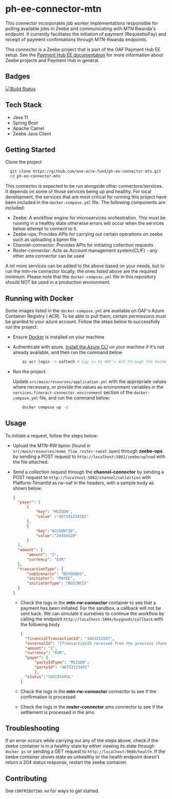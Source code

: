# ph-ee-connector-mtn

This connector incorporates job worker implementations responsible for polling available jobs in Zeebe and communicating with MTN Rwanda's endpoint.
It currently facilitates the initiation of payment (RequesttoPay) and receipt of payment confirmations through MTN-Rwanda endpoints.


This connector is a Zeebe project that is part of the OAF Payment Hub EE setup. See
the [Payment Hub EE documentation](https://mifos.gitbook.io/docs/payment-hub-ee/overview)
for more information about Zeebe projects and Payment Hub in general.

## Badges

[![Build Status](https://dev.azure.com/OAFDev/prd-pipelines/_apis/build/status/one-acre-fund.ph-ee-connector-mtn?branchName=develop)](https://dev.azure.com/OAFDev/prd-pipelines/_apis/build/status/one-acre-fund.ph-ee-connector-mtn?branchName=develop)

## Tech Stack

- Java 11
- Spring Boot
- Apache Camel
- Zeebe Java Client

## Getting Started

Clone the project

  ```bash
    git clone https://github.com/one-acre-fund/ph-ee-connector-mtn.git
    cd ph-ee-connector-mtn
  ```

This connector is expected to be run alongside other connectors/services. It depends on some of
those services being up
and healthy. For local development, the services that are most critical for running this project
have been included in
the `docker-compose.yml` file. The following components are included:

- Zeebe: A workflow engine for microservices orchestration. This must be running in a healthy state
  otherwise errors
  will occur when the services below attempt to connect to it.
- Zeebe-ops: Provides APIs for carrying out certain operations on zeebe such as uploading a bpmn
  file
- Channel-connector: Provides APIs for initiating collection requests
- Roster-connector: Acts as Account management system(CLIF) - any other ams connector can be used

A lot more services can be added to the above based on your needs, but to run the mtn-rw 
connector locally,
the ones listed above are the required minimum.
Please note that the `docker-compose.yml` file in this repository should NOT be used in a production
environment.

## Running with Docker

Some images listed in the `docker-compose.yml` are available on OAF's Azure Container Registry (
ACR). To be able to pull
them, certain permissions must be granted to your azure account. Follow the steps below to
successfully run the project:

- Ensure [Docker](https://docs.docker.com/get-docker/) is installed on your machine

- Authenticate with
  azure. [Install the Azure CLI](https://learn.microsoft.com/en-us/cli/azure/install-azure-cli)
  on your machine if it's not already available, and then run the command below

  ```bash
      az acr login -n oaftech # Log in to OAF's ACR through the Docker CLI.
   ```

- Run the project:

  Update `src/main/resources/application.yml` with the appropriate values where necessary, or
  provide the
  values as environment variables in the `services.fineract-connector.environment` section of
  the `docker-compose.yml`
  file, and run the command below:

  ```bash
      docker compose up -d
   ```

## Usage

To initiate a request, follow the steps below:

  - Upload the MTN-RW bpmn (found in `src/main/resources/momo_flow_roster-rwoaf.bpmn`) through **zeebe-ops**
    by sending a POST request to `http://localhost:5001/zeebe/upload` with the file attached.

  - Send a collection request through the **channel-connector** by sending a POST request
    to `http://localhost:5002/channel/collection` with Platform-TenantId as rw-oaf in the headers,
    with a sample body as shown below:
    ```json
    {
      "payer": [
          {
              "key": "MSISDN",
              "value" :"467331234501"
          },
          {
              "key":"ACCOUNTID",
              "value":"24450520"
          }
      ],
      "amount": {
          "amount": "1",
          "currency": "EUR"
      },
      "transactionType": {
          "subScenario": "BUYGOODS",
          "initiator": "PAYEE",
          "initiatorType": "BUSINESS"
      }
    }
    ```
    - Check the logs in the **mtn-rw-connector** container to see that a payment has been initiated. For the sandbox,
      a callback will not be sent back. We can simulate it ourselves to continue the workflow by calling the endpoint
      `http://localhost:5004/buygoods/callback` with the following body
      ```json
      {
        "financialTransactionId": "1663251507",
        "externalId": "{TransactionID received from the previous channel connector endpoint}",
        "amount": "1",
        "currency": "EUR",
        "payer": {
            "partyIdType": "MSISDN",
            "partyId": "46733123451"
            },
        "status":"SUCCESSFUL"
      }
      ```

    - Check the logs in the **mtn-rw-connector** connector to see if the confirmation is processed
    - Check the logs in the **roster-connector** ams connector to see if the settlement is processed in the ams

## Troubleshooting

If an error occurs while carrying out any of the steps above, check if the zeebe container is in a
healthy state by
either viewing its state through `docker ps` or sending a GET request
to `http://localhost:9600/health`.
If the zeebe container shows state as unhealthy or the health endpoint doesn't return a 204 status
response, restart the
zeebe container.

## Contributing

See `CONTRIBUTING.md` for ways to get started.